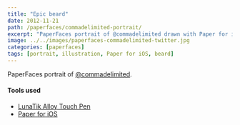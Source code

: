 ```yaml
---
title: "Epic beard"
date: 2012-11-21
path: /paperfaces/commadelimited-portrait/
excerpt: "PaperFaces portrait of @commadelimited drawn with Paper for iOS on an iPad."
image: ../../images/paperfaces-commadelimited-twitter.jpg
categories: [paperfaces]
tags: [portrait, illustration, Paper for iOS, beard]
---
```


PaperFaces portrait of [@commadelimited](https://twitter.com/commadelimited).

#### Tools used

- [LunaTik Alloy Touch Pen](https://www.amazon.com/gp/product/B00821TR7G/ref=as_li_ss_tl?ie=UTF8&tag=mademist-20&linkCode=as2&camp=1789&creative=390957&creativeASIN=B00821TR7G)
- [Paper for iOS](https://paper.bywetransfer.com/)
